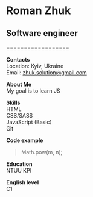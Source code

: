 # Roman Zhuk

## Software engineer

==================

**Contacts**\
Location: Kyiv, Ukraine\
Email: zhuk.solution@gmail.com

**About Me**\
My goal is to learn JS

**Skills**\
HTML\
CSS/SASS\
JavaScript (Basic)\
Git

**Code example**

> Math.pow(m, n);

**Education**\
NTUU KPI

**English level**\
C1
